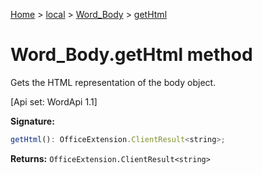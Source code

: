 [Home](./index) &gt; [local](local.md) &gt; [Word\_Body](local.word_body.md) &gt; [getHtml](local.word_body.gethtml.md)

# Word\_Body.getHtml method

Gets the HTML representation of the body object. 

 \[Api set: WordApi 1.1\]

**Signature:**
```javascript
getHtml(): OfficeExtension.ClientResult<string>;
```
**Returns:** `OfficeExtension.ClientResult<string>`

